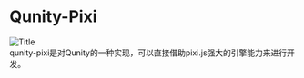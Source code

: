 # Qunity-Pixi
![Title](https://qunity-team.github.io/qunity-pixi/assets/title_pixijs.png)  
qunity-pixi是对Qunity的一种实现，可以直接借助pixi.js强大的引擎能力来进行开发。  
